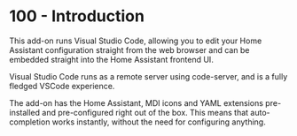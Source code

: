# 100 - Introduction

This add-on runs Visual Studio Code, allowing you to edit your Home Assistant configuration straight from the web browser and can be embedded straight into the Home Assistant frontend UI.

Visual Studio Code runs as a remote server using code-server, and is a fully fledged VSCode experience.

The add-on has the Home Assistant, MDI icons and YAML extensions pre-installed and pre-configured right out of the box. This means that auto-completion works instantly, without the need for configuring anything.
